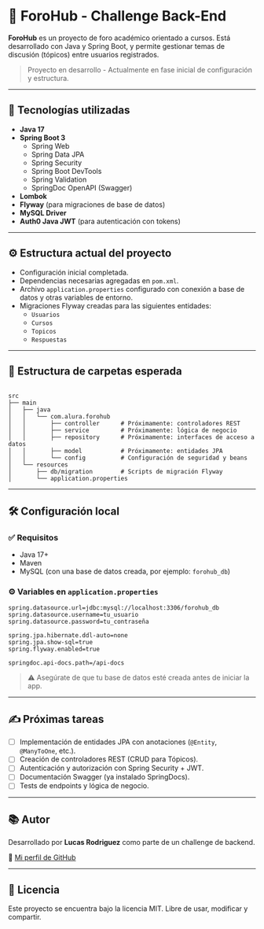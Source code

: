 # 🧠 ForoHub - Challenge Back-End

**ForoHub** es un proyecto de foro académico orientado a cursos. Está desarrollado con Java y Spring Boot, y permite gestionar temas de discusión (tópicos) entre usuarios registrados.

> Proyecto en desarrollo - Actualmente en fase inicial de configuración y estructura.

---

## 🚀 Tecnologías utilizadas

- **Java 17**
- **Spring Boot 3**
    - Spring Web
    - Spring Data JPA
    - Spring Security
    - Spring Boot DevTools
    - Spring Validation
    - SpringDoc OpenAPI (Swagger)
- **Lombok**
- **Flyway** (para migraciones de base de datos)
- **MySQL Driver**
- **Auth0 Java JWT** (para autenticación con tokens)

---

## ⚙️ Estructura actual del proyecto

- Configuración inicial completada.
- Dependencias necesarias agregadas en `pom.xml`.
- Archivo `application.properties` configurado con conexión a base de datos y otras variables de entorno.
- Migraciones Flyway creadas para las siguientes entidades:
    - `Usuarios`
    - `Cursos`
    - `Topicos`
    - `Respuestas`

---

## 📁 Estructura de carpetas esperada

```

src
├── main
│   ├── java
│   │   └── com.alura.forohub
│   │       ├── controller      # Próximamente: controladores REST
│   │       ├── service         # Próximamente: lógica de negocio
│   │       ├── repository      # Próximamente: interfaces de acceso a datos
│   │       ├── model           # Próximamente: entidades JPA
│   │       └── config          # Configuración de seguridad y beans
│   └── resources
│       ├── db/migration        # Scripts de migración Flyway
│       └── application.properties

````

---

## 🛠️ Configuración local

### ✅ Requisitos

- Java 17+
- Maven
- MySQL (con una base de datos creada, por ejemplo: `forohub_db`)

### ⚙️ Variables en `application.properties`

```properties
spring.datasource.url=jdbc:mysql://localhost:3306/forohub_db
spring.datasource.username=tu_usuario
spring.datasource.password=tu_contraseña

spring.jpa.hibernate.ddl-auto=none
spring.jpa.show-sql=true
spring.flyway.enabled=true

springdoc.api-docs.path=/api-docs
````

> ⚠️ Asegúrate de que tu base de datos esté creada antes de iniciar la app.

---

## ✍️ Próximas tareas

* [ ] Implementación de entidades JPA con anotaciones (`@Entity`, `@ManyToOne`, etc.).
* [ ] Creación de controladores REST (CRUD para Tópicos).
* [ ] Autenticación y autorización con Spring Security + JWT.
* [ ] Documentación Swagger (ya instalado SpringDocs).
* [ ] Tests de endpoints y lógica de negocio.

---

## 📚 Autor

Desarrollado por **Lucas Rodriguez** como parte de un challenge de backend.

🔗 [Mi perfil de GitHub](https://github.com/lucas29951)

---

## 📄 Licencia

Este proyecto se encuentra bajo la licencia MIT. Libre de usar, modificar y compartir.
